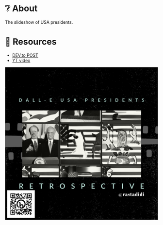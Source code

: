 # ❔ About

The slideshow of USA presidents.

# 🔖 Resources

- [DEV.to POST](https://dev.to/adriens/dall-e-mini-hand-made-usa-presidents-2gj6)
- [YT video](https://youtu.be/49uAKyAVNX8)


![](img/COVER.png)
